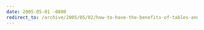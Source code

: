 ```yaml
---
date: 2005-05-01 -0800
redirect_to: /archive/2005/05/02/how-to-have-the-benefits-of-tables-and-eat-your-css-cake-too.aspx/
---
```

